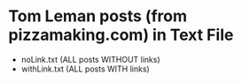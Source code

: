 # Tom Leman posts (from pizzamaking.com) in Text File

- noLink.txt (ALL posts WITHOUT links)
- withLink.txt (ALL posts WITH links)
